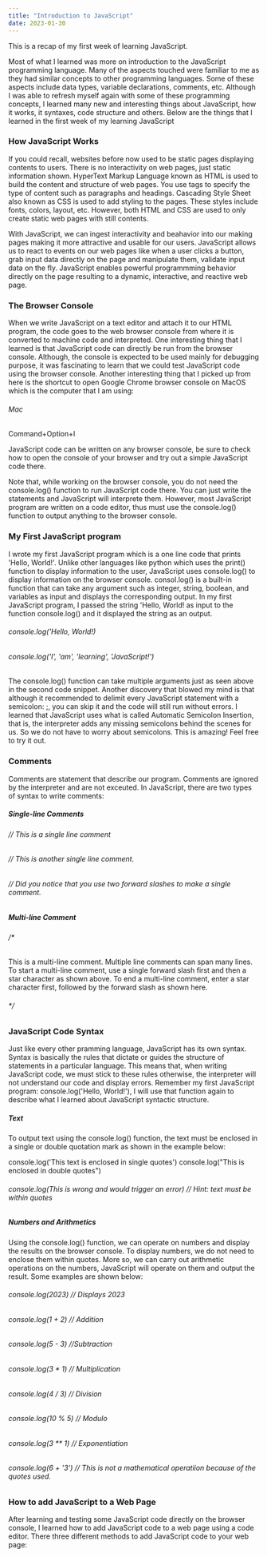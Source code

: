 ```yaml
---
title: "Introduction to JavaScript"
date: 2023-01-30
---
```

This is a recap of my first week of learning JavaScript.

Most of what I learned was more on introduction to the JavaScript programming language. Many of the aspects touched were familiar to me as they had similar concepts to other programming languages. Some of these aspects include data types, variable declarations, comments, etc. Although I was able to refresh myself again with some of these programming concepts, I learned many new and interesting things about JavaScript, how it works, it syntaxes, code structure and others. Below are the things that I learned in the first week of my learning JavaScript 

### How JavaScript Works
If you could recall, websites before now used to be static pages displaying contents to users. There is no interactivity on web pages, just static information shown. HyperText Markup Language known as HTML is used to build the content and structure of web pages. You use tags to specify the type of content such as paragraphs and headings. Cascading Style Sheet also known as CSS is used to add styling to the pages. These styles include fonts, colors, layout, etc. However, both HTML and CSS are used to only create static web pages with still contents.

With JavaScript, we can ingest interactivity and beahavior into our making pages making it more attractive and usable for our users. JavaScript allows us to react to events on our web pages like when a user clicks a button, grab input data directly on the page and manipulate them, validate input data on the fly. JavaScript enables powerful programmming behavior directly on the page resulting to a dynamic, interactive, and reactive web page.

### The Browser Console
When we write JavaScript on a text editor and attach it to our HTML program, the code goes to the web browser console from where it is converted to machine code and interpreted. One interesting thing that I learned is that JavaScript code can directly be run from the browser console. Although, the console is expected to be used mainly for debugging purpose, it was fascinating to learn that we could test JavaScript code using the browser console. Another interesting thing that I picked up from here is the shortcut to open Google Chrome browser console on MacOS which is the computer that I am using:

###### Mac
Command+Option+I

JavaScript code can be written on any browser console, be sure to check how to open the console of your browser and try out a simple JavaScript code there.

Note that, while working on the browser console, you do not need the console.log() function to run JavaScript code there. You can just write the statements and JavaScript will interprete them. However, most JavaScript program are written on a code editor, thus must use the console.log() function to output anything to the browser console.

### My First JavaScript program
I wrote my first JavaScript program which is a one line code that prints 'Hello, World!'. Unlike other languages like python which uses the print() function to display information to the user, JavaScript uses console.log() to display information on the browser console. consol.log() is a built-in function that can take any argument such as integer, string, boolean, and variables as input and displays the corresponding output. In my first JavaScript program, I passed the string 'Hello, World! as input to the function console.log() and it displayed the string as an output.

###### console.log('Hello, World!)
###### console.log('I', 'am', 'learning', 'JavaScript!')

The console.log() function can take multiple arguments just as seen above in the second code snippet. Another discovery that blowed my mind is that although it recommended to delimit every JavaScript statement with a semicolon: ;, you can skip it and the code will still run without errors. I learned that JavaScript uses what is called Automatic Semicolon Insertion, that is, the interpreter adds any missing semicolons behind the scenes for us. So we do not have to worry about semicolons. This is amazing! Feel free to try it out.

### Comments
Comments are statement that describe our program. Comments are ignored by the interpreter and are not exceuted. In JavaScript, there are two types of syntax to write comments:

##### Single-line Comments
###### // This is a single line comment
###### // This is another single line comment.
###### // Did you notice that you use two forward slashes to make a single comment.

##### Multi-line Comment
###### /* 
This is a multi-line comment.
Multiple line comments can span many lines.
To start a multi-line comment, use a single forward slash first and then a star character as shown above.
To end a multi-line comment, enter a star character first, followed by the forward slash as shown here.
###### */

### JavaScript Code Syntax
Just like every other pramming language, JavaScript has its own syntax. Syntax is basically the rules that dictate or guides the structure of statements in a particular language. This means that, when writing JavaScript code, we must stick to these rules otherwise, the interpreter will not understand our code and display errors. Remember my first JavaScript program: console.log('Hello, World!'), I will use that function again to describe what I learned about JavaScript syntactic structure.

##### Text
To output text using the console.log() function, the text must be enclosed in a single or double quotation mark as shown in the example below:

console.log('This text is enclosed in single quotes')
console.log("This is enclosed in double quotes")
###### console.log(This is wrong and would trigger an error) // Hint: text must be within quotes

##### Numbers and Arithmetics
Using the console.log() function, we can operate on numbers and display the results on the browser console. To display numbers, we do not need to enclose them within quotes. More so, we can carry out arithmetic operations on the numbers, JavaScript will operate on them and output the result. Some examples are shown below:
###### console.log(2023) // Displays 2023
###### console.log(1 + 2) // Addition
###### console.log(5 - 3) //Subtraction
###### console.log(3 * 1) // Multiplication
###### console.log(4 / 3) // Division
###### console.log(10 % 5) // Modulo
###### console.log(3 ** 1) // Exponentiation
###### console.log(6 + '3') // This is not a mathematical operatiion because of the quotes used.

### How to add JavaScript to a Web Page
After learning and testing some JavaScript code directly on the browser console, I learned how to add JavaScript code to a web page using a code editor. There three different methods to add JavaScript code to your web page:

